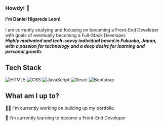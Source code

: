 ### Howdy! 👋

**I'm Daniel Higareda Leon!**
</br>
</br>
I am currently studying and focusing on becoming a Front-End Developer with goals of eventually becoming a Full-Stack Developer. 
</br>
**_Highly motivated and tech-savvy individual based in Fukuoka, Japan, with a passion for technology and a deep desire for learning and personal growth._**

## Tech Stack

![HTML5](https://img.shields.io/badge/html5-%23E34F26.svg?style=for-the-badge&logo=html5&logoColor=white)
![CSS](https://img.shields.io/badge/CSS3-1572B6?style=for-the-badge&logo=css3&logoColor=white)
![JavaScript](https://img.shields.io/badge/javascript-%23323330.svg?style=for-the-badge&logo=javascript&logoColor=%23F7DF1E)
![React](https://img.shields.io/badge/react-%2320232a.svg?style=for-the-badge&logo=react&logoColor=%2361DAFB)
![Bootstrap](https://img.shields.io/badge/Bootstrap-563D7C?style=for-the-badge&logo=bootstrap&logoColor=white)


## What am I up to?

👩‍💻 I'm currently working on building up my portfolio.

🧠 I'm currently learning to become a Front-End Developer

